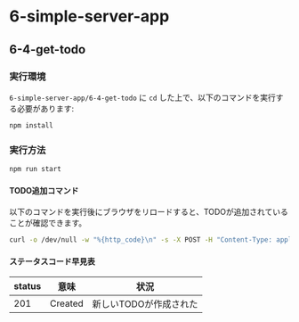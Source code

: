 # 6-simple-server-app
## 6-4-get-todo
### 実行環境
`6-simple-server-app/6-4-get-todo` に `cd` した上で、以下のコマンドを実行する必要があります:
```bash
npm install
```

### 実行方法
```bash
npm run start
```

#### TODO追加コマンド
以下のコマンドを実行後にブラウザをリロードすると、TODOが追加されていることが確認できます。
```bash
curl -o /dev/null -w "%{http_code}\n" -s -X POST -H "Content-Type: application/json" -d '{"title": "次回のWeb研に出席する"}' http://localhost:8000
```

#### ステータスコード早見表

| status | 意味 | 状況 |
| --- | --- | --- |
| 201 | Created | 新しいTODOが作成された |
